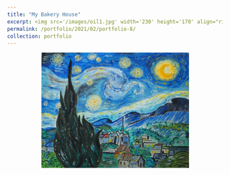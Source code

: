 ```yaml
---
title: "My Bakery House"
excerpt: <img src='/images/oil1.jpg' width='230' height='170' align="right" hspace="20">  
permalink: /portfolio/2021/02/portfolio-8/
collection: portfolio
---
```



<p align="center">
  <img src="/images/oil1.jpg" width="345" height="270" >
</p>
